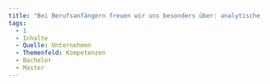 ```yaml
---
title: "Bei Berufsanfängern freuen wir uns besonders über: analytische, konzeptionelle Fähigkeiten"
tags:
  - 1
  - Inhalte
  - Quelle: Unternehmen
  - Themenfeld: Kompetenzen
  - Bachelor
  - Master
---
```

